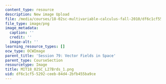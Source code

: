 ```yaml
---
content_type: resource
description: New image Upload
file: /media/courses/18-02sc-multivariable-calculus-fall-2010/df6c1cf55292ceeb84d42bfb455ba9ce_MIT18_02SC_L27Brds_1.png
file_type: image/png
image_metadata:
  caption: ''
  credit: ''
  image-alt: ''
learning_resource_types: []
ocw_type: OCWImage
parent_title: 'Session 79: Vector Fields in Space'
parent_type: CourseSection
resourcetype: Image
title: MIT18_02SC_L27Brds_1.png
uid: df6c1cf5-5292-ceeb-84d4-2bfb455ba9ce
---
```

